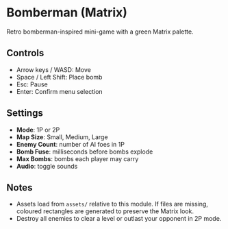 # Bomberman (Matrix)

Retro bomberman-inspired mini-game with a green Matrix palette.

## Controls

- Arrow keys / WASD: Move
- Space / Left Shift: Place bomb
- Esc: Pause
- Enter: Confirm menu selection

## Settings

- **Mode**: 1P or 2P
- **Map Size**: Small, Medium, Large
- **Enemy Count**: number of AI foes in 1P
- **Bomb Fuse**: milliseconds before bombs explode
- **Max Bombs**: bombs each player may carry
- **Audio**: toggle sounds

## Notes

- Assets load from `assets/` relative to this module. If files are missing,
  coloured rectangles are generated to preserve the Matrix look.
- Destroy all enemies to clear a level or outlast your opponent in 2P mode.

